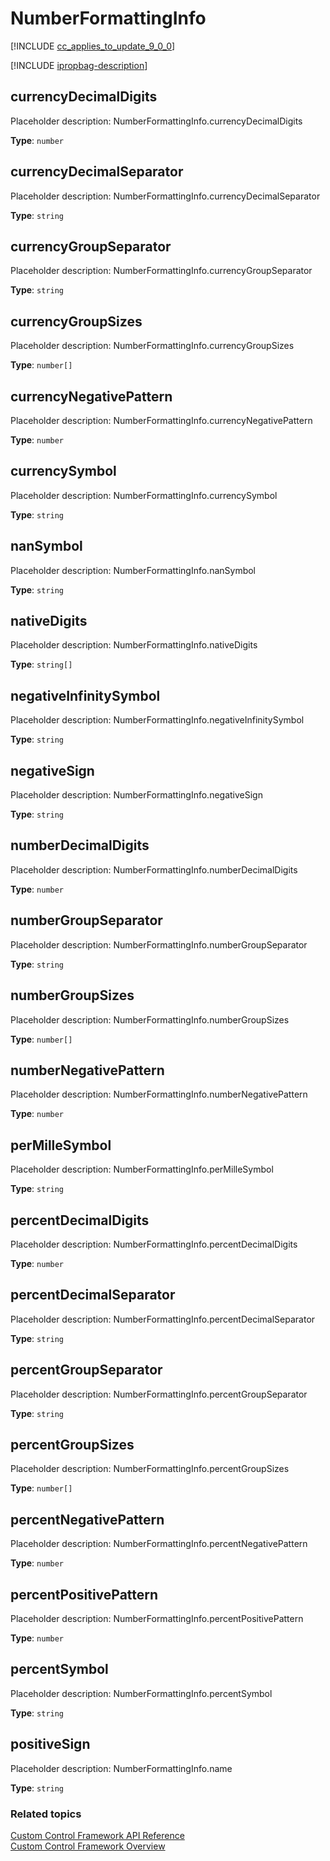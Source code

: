 # NumberFormattingInfo


[!INCLUDE [cc_applies_to_update_9_0_0](../../../includes/cc_applies_to_update_9_0_0.md)]

[!INCLUDE [ipropbag-description](includes/numberformattinginfo-description.md)]


## currencyDecimalDigits

Placeholder description: NumberFormattingInfo.currencyDecimalDigits

**Type**: `number`

## currencyDecimalSeparator

Placeholder description: NumberFormattingInfo.currencyDecimalSeparator

**Type**: `string`

## currencyGroupSeparator

Placeholder description: NumberFormattingInfo.currencyGroupSeparator

**Type**: `string`

## currencyGroupSizes

Placeholder description: NumberFormattingInfo.currencyGroupSizes

**Type**: `number[]`

## currencyNegativePattern

Placeholder description: NumberFormattingInfo.currencyNegativePattern

**Type**: `number`

## currencySymbol

Placeholder description: NumberFormattingInfo.currencySymbol

**Type**: `string`

## nanSymbol

Placeholder description: NumberFormattingInfo.nanSymbol

**Type**: `string`

## nativeDigits

Placeholder description: NumberFormattingInfo.nativeDigits

**Type**: `string[]`

## negativeInfinitySymbol

Placeholder description: NumberFormattingInfo.negativeInfinitySymbol

**Type**: `string`

## negativeSign

Placeholder description: NumberFormattingInfo.negativeSign

**Type**: `string`

## numberDecimalDigits

Placeholder description: NumberFormattingInfo.numberDecimalDigits

**Type**: `number`

## numberGroupSeparator

Placeholder description: NumberFormattingInfo.numberGroupSeparator

**Type**: `string`

## numberGroupSizes

Placeholder description: NumberFormattingInfo.numberGroupSizes

**Type**: `number[]`

## numberNegativePattern

Placeholder description: NumberFormattingInfo.numberNegativePattern

**Type**: `number`

## perMilleSymbol

Placeholder description: NumberFormattingInfo.perMilleSymbol

**Type**: `string`

## percentDecimalDigits

Placeholder description: NumberFormattingInfo.percentDecimalDigits

**Type**: `number`

## percentDecimalSeparator

Placeholder description: NumberFormattingInfo.percentDecimalSeparator

**Type**: `string`

## percentGroupSeparator

Placeholder description: NumberFormattingInfo.percentGroupSeparator

**Type**: `string`

## percentGroupSizes

Placeholder description: NumberFormattingInfo.percentGroupSizes

**Type**: `number[]`

## percentNegativePattern

Placeholder description: NumberFormattingInfo.percentNegativePattern

**Type**: `number`

## percentPositivePattern

Placeholder description: NumberFormattingInfo.percentPositivePattern

**Type**: `number`

## percentSymbol

Placeholder description: NumberFormattingInfo.percentSymbol

**Type**: `string`

## positiveSign

Placeholder description: NumberFormattingInfo.name

**Type**: `string`

### Related topics

[Custom Control Framework API Reference](index.md)<br />
[Custom Control Framework Overview](../custom-control-framework-overview.md)